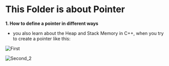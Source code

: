 # This Folder is about Pointer

**1. How to define a pointer in different ways**

- you also learn about the Heap and Stack Memory in C++, when you try to create a pointer like this: 


![First](https://user-images.githubusercontent.com/53815302/76425355-c68d6700-63a9-11ea-83e4-de9bebef6896.jpeg)

![Second_2](https://user-images.githubusercontent.com/53815302/76425483-fd637d00-63a9-11ea-98bb-775947226064.jpeg)

